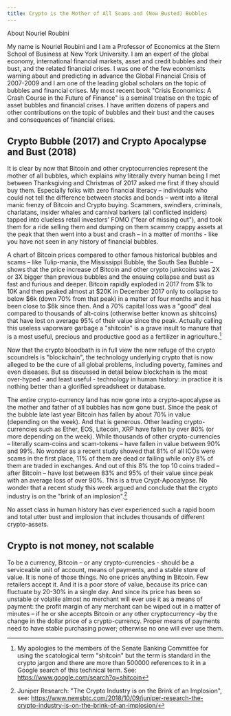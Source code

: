 ```yaml
---
title: Crypto is the Mother of All Scams and (Now Busted) Bubbles
---
```


About Nouriel Roubini

My name is Nouriel Roubini and I am a Professor of Economics at the
Stern School of Business at New York University. I am an expert of the
global economy, international financial markets, asset and credit
bubbles and their bust, and the related financial crises. I was one of the
few economists warning about and predicting in advance the Global
Financial Crisis of 2007-2009 and I am one of the leading global scholars
on the topic of bubbles and financial crises. My most recent book
"Crisis Economics: A Crash Course in the Future of Finance" is a seminal
treatise on the topic of asset bubbles and financial crises. I have written
dozens of papers and other contributions on the topic of bubbles and
their bust and the causes and consequences of financial crises.



## Crypto Bubble (2017) and Crypto Apocalypse and Bust (2018)

It is clear by now that Bitcoin and other cryptocurrencies represent the
mother of all bubbles, which explains why literally every human being I
met between Thanksgiving and Christmas of 2017 asked me first if they
should buy them. Especially folks with zero financial literacy –
individuals who could not tell the difference between stocks and bonds –
went into a literal manic frenzy of Bitcoin and Crypto buying.
Scammers, swindlers, criminals, charlatans, insider whales and carnival
barkers (all conflicted insiders) tapped into clueless retail investors'
FOMO ("fear of missing out"), and took them for a ride selling them and
dumping on them scammy crappy assets at the peak that then went
into a bust and crash – in a matter of months - like you have not seen in
any history of financial bubbles.

A chart of Bitcoin prices compared to other famous historical bubbles
and scams – like Tulip-mania, the Mississippi Bubble, the South Sea
Bubble – shows that the price increase of Bitcoin and other crypto junkcoins was 2X or 3X bigger than previous bubbles and the ensuing
collapse and bust as fast and furious and deeper. Bitcoin rapidly
exploded in 2017 from $1k to 10K and then peaked almost at $20K in
December 2017 only to collapse to below $6k (down 70% from that
peak) in a matter of four months and it has been close to $6k since
then. And a 70% capital loss was a "good" deal compared to thousands
of alt-coins (otherwise better known as shitcoins) that have lost on
average 95% of their value since the peak. Actually calling this useless
vaporware garbage a "shitcoin" is a grave insult to manure that is a
most useful, precious and productive good as a fertilizer in agriculture.[^1]

[^1]: My apologies to the members of the Senate Banking Committee for using the scatological term "shitcoin" but the
term is standard in the crypto jargon and there are more than 500000 references to it in a Google search of this
technical term. See: <https://www.google.com/search?q=shitcoin>



Now that the crypto bloodbath is in full view the new refuge of the
crypto scoundrels is "blockchain", the technology underlying crypto
that is now alleged to be the cure of all global problems, including
poverty, famines and even diseases. But as discussed in detail below
blockchain is the most over-hyped - and least useful - technology in
human history: in practice it is nothing better than a glorified
spreadsheet or database.

The entire crypto-currency land has now gone into a crypto-apocalypse
as the mother and father of all bubbles has now gone bust. Since the
peak of the bubble late last year Bitcoin has fallen by about 70% in
value (depending on the week). And that is generous. Other leading
crypto-currencies such as Ether, EOS, Litecoin, XRP have fallen by over
80% (or more depending on the week). While thousands of other
crypto-currencies – literally scam-coins and scam-tokens – have fallen
in value between 90% and 99%. No wonder as a recent study showed
that 81% of all ICOs were scams in the first place, 11% of them are dead
or failing while only 8% of them are traded in exchanges. And out of
this 8% the top 10 coins traded – after Bitcoin – have lost between 83%
and 95% of their value since peak with an average loss of over 90%. This
is a true Crypt-Apocalypse. No wonder that a recent study this week
argued and conclude that the crypto industry is on the "brink of an
implosion".[^2]

No asset class in human history has ever experienced such a rapid
boom and total utter bust and implosion that includes thousands of
different crypto-assets.

[^2]: Juniper Research: "The Crypto Industry is on the Brink of an Implosion", see: <https://www.newsbtc.com/2018/10/09/juniper-research-the-crypto-industry-is-on-the-brink-of-an-implosion/>



## Crypto is not money, not scalable

To be a currency, Bitcoin – or any crypto-currencies - should be a
serviceable unit of account, means of payments, and a stable store of
value. It is none of those things. No one prices anything in Bitcoin. Few
retailers accept it. And it is a poor store of value, because its price can
fluctuate by 20-30% in a single day. And since its price has been so
unstable or volatile almost no merchant will ever use it as a means of
payment: the profit margin of any merchant can be wiped out in a
matter of minutes – if he or she accepts Bitcoin or any other cryptocurrency –by the change in the dollar price of a crypto-currency. Proper
means of payments need to have stable purchasing power; otherwise
no one will ever use them.




